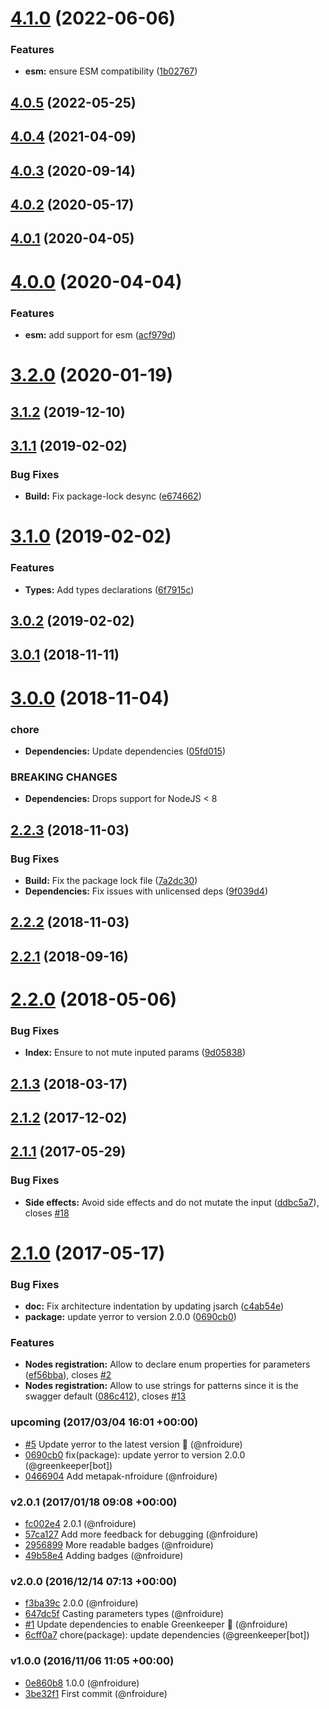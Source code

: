 # [4.1.0](https://github.com/nfroidure/siso/compare/v4.0.5...v4.1.0) (2022-06-06)


### Features

* **esm:** ensure ESM compatibility ([1b02767](https://github.com/nfroidure/siso/commit/1b027675de40f3cb6697acf41ecd483e7c16fc9a))



## [4.0.5](https://github.com/nfroidure/siso/compare/v4.0.4...v4.0.5) (2022-05-25)



## [4.0.4](https://github.com/nfroidure/siso/compare/v4.0.3...v4.0.4) (2021-04-09)



## [4.0.3](https://github.com/nfroidure/siso/compare/v4.0.2...v4.0.3) (2020-09-14)



## [4.0.2](https://github.com/nfroidure/siso/compare/v4.0.1...v4.0.2) (2020-05-17)



## [4.0.1](https://github.com/nfroidure/siso/compare/v4.0.0...v4.0.1) (2020-04-05)



# [4.0.0](https://github.com/nfroidure/siso/compare/v3.2.0...v4.0.0) (2020-04-04)


### Features

* **esm:** add support for esm ([acf979d](https://github.com/nfroidure/siso/commit/acf979ddf34d6ad4e7ae8f6932988a9b0587fd65))



# [3.2.0](https://github.com/nfroidure/siso/compare/v3.1.2...v3.2.0) (2020-01-19)



## [3.1.2](https://github.com/nfroidure/siso/compare/v3.1.1...v3.1.2) (2019-12-10)



## [3.1.1](https://github.com/nfroidure/siso/compare/v3.1.0...v3.1.1) (2019-02-02)


### Bug Fixes

* **Build:** Fix package-lock desync ([e674662](https://github.com/nfroidure/siso/commit/e674662))



# [3.1.0](https://github.com/nfroidure/siso/compare/v3.0.2...v3.1.0) (2019-02-02)


### Features

* **Types:** Add types declarations ([6f7915c](https://github.com/nfroidure/siso/commit/6f7915c))



## [3.0.2](https://github.com/nfroidure/siso/compare/v3.0.1...v3.0.2) (2019-02-02)



## [3.0.1](https://github.com/nfroidure/siso/compare/v3.0.0...v3.0.1) (2018-11-11)



# [3.0.0](https://github.com/nfroidure/siso/compare/v2.2.3...v3.0.0) (2018-11-04)


### chore

* **Dependencies:** Update dependencies ([05fd015](https://github.com/nfroidure/siso/commit/05fd015))


### BREAKING CHANGES

* **Dependencies:** Drops support for NodeJS < 8



## [2.2.3](https://github.com/nfroidure/siso/compare/v2.2.2...v2.2.3) (2018-11-03)


### Bug Fixes

* **Build:** Fix the package lock file ([7a2dc30](https://github.com/nfroidure/siso/commit/7a2dc30))
* **Dependencies:** Fix issues with unlicensed deps ([9f039d4](https://github.com/nfroidure/siso/commit/9f039d4))



## [2.2.2](https://github.com/nfroidure/siso/compare/v2.2.1...v2.2.2) (2018-11-03)



<a name="2.2.1"></a>
## [2.2.1](https://github.com/nfroidure/siso/compare/v2.2.0...v2.2.1) (2018-09-16)



<a name="2.2.0"></a>
# [2.2.0](https://github.com/nfroidure/siso/compare/v2.1.3...v2.2.0) (2018-05-06)


### Bug Fixes

* **Index:** Ensure to not mute inputed params ([9d05838](https://github.com/nfroidure/siso/commit/9d05838))



<a name="2.1.3"></a>
## [2.1.3](https://github.com/nfroidure/siso/compare/v2.1.2...v2.1.3) (2018-03-17)



<a name="2.1.2"></a>
## [2.1.2](https://github.com/nfroidure/siso/compare/v2.1.1...v2.1.2) (2017-12-02)



<a name="2.1.1"></a>
## [2.1.1](https://github.com/nfroidure/siso/compare/v2.1.0...v2.1.1) (2017-05-29)


### Bug Fixes

* **Side effects:** Avoid side effects and do not mutate the input ([ddbc5a7](https://github.com/nfroidure/siso/commit/ddbc5a7)), closes [#18](https://github.com/nfroidure/siso/issues/18)



<a name="2.1.0"></a>
# [2.1.0](https://github.com/nfroidure/siso/compare/v2.0.1...v2.1.0) (2017-05-17)


### Bug Fixes

* **doc:** Fix architecture indentation by updating jsarch ([c4ab54e](https://github.com/nfroidure/siso/commit/c4ab54e))
* **package:** update yerror to version 2.0.0 ([0690cb0](https://github.com/nfroidure/siso/commit/0690cb0))


### Features

* **Nodes registration:** Allow to declare enum properties for parameters ([ef56bba](https://github.com/nfroidure/siso/commit/ef56bba)), closes [#2](https://github.com/nfroidure/siso/issues/2)
* **Nodes registration:** Allow to use strings for patterns since it is the swagger default ([086c412](https://github.com/nfroidure/siso/commit/086c412)), closes [#13](https://github.com/nfroidure/siso/issues/13)




### upcoming (2017/03/04 16:01 +00:00)
- [#5](https://github.com/nfroidure/siso/pull/5) Update yerror to the latest version 🚀 (@nfroidure)
- [0690cb0](https://github.com/nfroidure/siso/commit/0690cb05335e490da486aa5321cab0132521693f) fix(package): update yerror to version 2.0.0 (@greenkeeper[bot])
- [0466904](https://github.com/nfroidure/siso/commit/04669043f8e9b7efd5de6037f4cef9277c95bd9e) Add metapak-nfroidure (@nfroidure)

### v2.0.1 (2017/01/18 09:08 +00:00)
- [fc002e4](https://github.com/nfroidure/siso/commit/fc002e448c0ef30816b9d19f7ed7686f2dccdf68) 2.0.1 (@nfroidure)
- [57ca127](https://github.com/nfroidure/siso/commit/57ca127c0de3c86b9e650ccbb408b9382d12062a) Add more feedback for debugging (@nfroidure)
- [2956899](https://github.com/nfroidure/siso/commit/295689972b73ddffd19dab8a5f3f5d44e8e832d4) More readable badges (@nfroidure)
- [49b58e4](https://github.com/nfroidure/siso/commit/49b58e4dbc7db38ea2869ffd58fed5fc1e0c69df) Adding badges (@nfroidure)

### v2.0.0 (2016/12/14 07:13 +00:00)
- [f3ba39c](https://github.com/nfroidure/siso/commit/f3ba39ccf92617d56af0b626e113c2f1dc37f54b) 2.0.0 (@nfroidure)
- [647dc5f](https://github.com/nfroidure/siso/commit/647dc5fe73afa825eccbb54decb28fc2d7ccb539) Casting parameters types (@nfroidure)
- [#1](https://github.com/nfroidure/siso/pull/1) Update dependencies to enable Greenkeeper 🌴 (@nfroidure)
- [6cff0a7](https://github.com/nfroidure/siso/commit/6cff0a758ea26553a1c981ef5af36f64c9885c41) chore(package): update dependencies (@greenkeeper[bot])

### v1.0.0 (2016/11/06 11:05 +00:00)
- [0e860b8](https://github.com/nfroidure/siso/commit/0e860b8f2518edb6c6d6e5879b98c5693f199ff1) 1.0.0 (@nfroidure)
- [3be32f1](https://github.com/nfroidure/siso/commit/3be32f1135fe8f2a6ffc6b372a02729a7b3cf565) First commit (@nfroidure)
